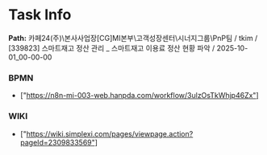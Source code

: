 # Task Info

**Path:** 카페24(주)\본사사업장\[CG]MI본부\고객성장센터\시너지그룹\PnP팀 / tkim / [339823] 스마트재고 정산 관리 _ 스마트재고 이용료 정산 현황 파악 / 2025-10-01_00-00-00

### BPMN
- ["https://n8n-mi-003-web.hanpda.com/workflow/3ulzOsTkWhjp46Zx"]

### WIKI
- ["https://wiki.simplexi.com/pages/viewpage.action?pageId=2309833569"]

